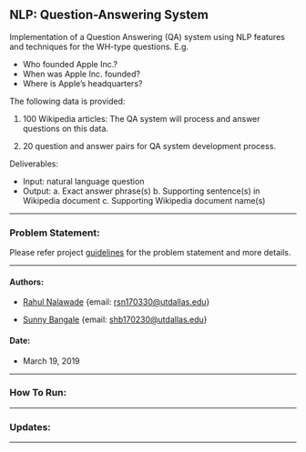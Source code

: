 ## NLP: Question-Answering System

Implementation of a Question Answering (QA) system using NLP features and 
techniques for the WH-type questions. E.g. 
- Who founded Apple Inc.?
- When was Apple Inc. founded?
- Where is Apple’s headquarters?

The following data is provided:
1. 100 Wikipedia articles: 
The QA system will process and answer questions on this data. 

2. 20 question and answer pairs for QA system development process.

Deliverables:
* Input: natural language question
* Output: 
  a. Exact answer phrase(s)
  b. Supporting sentence(s) in Wikipedia document
  c. Supporting Wikipedia document name(s)

-------------------------------------------------------------------------------

### Problem Statement: 

Please refer project [guidelines](https://github.com/rahul1947/NLP-Question-Answering-System/blob/master/01-Problem-Statement/Project_S19_NLP6320.pdf) for the problem statement and more details.

-------------------------------------------------------------------------------

#### Authors: 

- [Rahul Nalawade](https://github.com/rahul1947) 
  {email: rsn170330@utdallas.edu} 

- [Sunny Bangale](https://github.com/sunnybangale) 
  {email: shb170230@utdallas.edu}

#### Date:
- March 19, 2019
_______________________________________________________________________________

### How To Run:

_______________________________________________________________________________

### Updates:

_______________________________________________________________________________


